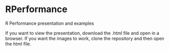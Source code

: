 # RPerformance
R Performance presentation and examples

If you want to view the presentation, download the .html file and open in a browser. If you want the images to work, clone the repository and then open the html file.